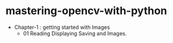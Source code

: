 # mastering-opencv-with-python

 - Chapter-1 : getting started with Images
    -   01 Reading Displaying Saving and Images.
